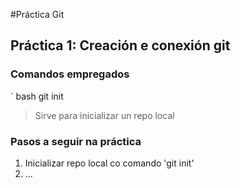 #Práctica Git

## Práctica 1: Creación e conexión git

### Comandos empregados

` bash
git init

>Sirve para inicializar un repo local

### Pasos a seguir na práctica

1. Inicializar repo local co comando 'git init'
2. ...
